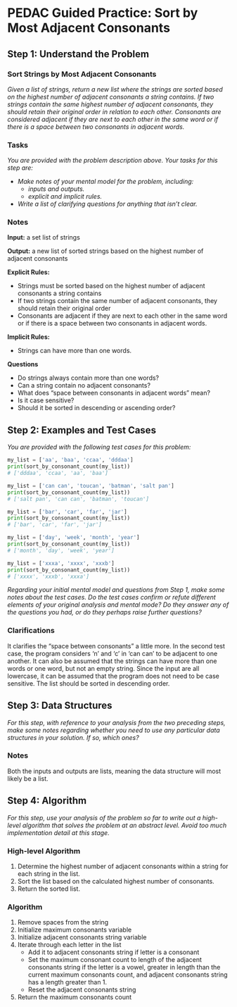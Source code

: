 # PEDAC Guided Practice: Sort by Most Adjacent Consonants

## Step 1: Understand the Problem

### Sort Strings by Most Adjacent Consonants

*Given a list of strings, return a new list where the strings are sorted based on the highest number of adjacent consonants a string contains. If two strings contain the same highest number of adjacent consonants, they should retain their original order in relation to each other. Consonants are considered adjacent if they are next to each other in the same word or if there is a space between two consonants in adjacent words.*

### Tasks

*You are provided with the problem description above. Your tasks for this step are:*

- *Make notes of your mental model for the problem, including:*
  - *inputs and outputs.*
  - *explicit and implicit rules.*
- *Write a list of clarifying questions for anything that isn’t clear.*

### Notes

**Input:** a set list of strings

**Output:** a new list of sorted strings based on the highest number of adjacent consonants

**Explicit Rules:**

- Strings must be sorted based on the highest number of adjacent consonants a string contains
- If two strings contain the same number of adjacent consonants, they should retain their original order
- Consonants are adjacent if they are next to each other in the same word or if there is a space between two consonants in adjacent words.

**Implicit Rules:**

- Strings can have more than one words.

**Questions**

- Do strings always contain more than one words?
- Can a string contain no adjacent consonants?
- What does “space between consonants in adjacent words” mean?
- Is it case sensitive?
- Should it be sorted in descending or ascending order?

## Step 2: Examples and Test Cases

*You are provided with the following test cases for this problem:*

```python
my_list = ['aa', 'baa', 'ccaa', 'dddaa']
print(sort_by_consonant_count(my_list))
# ['dddaa', 'ccaa', 'aa', 'baa']

my_list = ['can can', 'toucan', 'batman', 'salt pan']
print(sort_by_consonant_count(my_list))
# ['salt pan', 'can can', 'batman', 'toucan']

my_list = ['bar', 'car', 'far', 'jar']
print(sort_by_consonant_count(my_list))
# ['bar', 'car', 'far', 'jar']

my_list = ['day', 'week', 'month', 'year']
print(sort_by_consonant_count(my_list))
# ['month', 'day', 'week', 'year']

my_list = ['xxxa', 'xxxx', 'xxxb']
print(sort_by_consonant_count(my_list))
# ['xxxx', 'xxxb', 'xxxa']
```

*Regarding your initial mental model and questions from Step 1, make some notes about the test cases. Do the test cases confirm or refute different elements of your original analysis and mental mode? Do they answer any of the questions you had, or do they perhaps raise further questions?*

### Clarifications

It clarifies the “space between consonants” a little more. In the second test case, the program considers ‘n’ and ‘c’ in ‘can can’ to be adjacent to one another. It can also be assumed that the strings can have more than one words or one word, but not an empty string. Since the input are all lowercase, it can be assumed that the program does not need to be case sensitive. The list should be sorted in descending order.

## Step 3: Data Structures

*For this step, with reference to your analysis from the two preceding steps, make some notes regarding whether you need to use any particular data structures in your solution. If so, which ones?*

### Notes

Both the inputs and outputs are lists, meaning the data structure will most likely be a list.

## Step 4: Algorithm

*For this step, use your analysis of the problem so far to write out a high-level algorithm that solves the problem at an abstract level. Avoid too much implementation detail at this stage.*

### High-level Algorithm

1. Determine the highest number of adjacent consonants within a string for each string in the list.
2. Sort the list based on the calculated highest number of consonants.
3. Return the sorted list.

### Algorithm

1. Remove spaces from the string
2. Initialize maximum consonants variable
3. Initialize adjacent consonants string variable
4. Iterate through each letter in the list
   - Add it to adjacent consonants string if letter is a consonant
   - Set the maximum consonant count to length of the adjacent consonants string if the letter is a vowel, greater in length than the current maximum consonants count, and adjacent consonants string has a length greater than 1.
   - Reset the adjacent consonants string
5. Return the maximum consonants count

